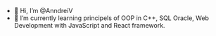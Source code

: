 - 👋 Hi, I’m @AnndreiV
- 🌱 I’m currently learning principels of OOP in C++, SQL Oracle, Web Development with JavaScript and React framework.


<!---
AnndreiV/AnndreiV is a ✨ special ✨ repository because its `README.md` (this file) appears on your GitHub profile.
You can click the Preview link to take a look at your changes.
--->
